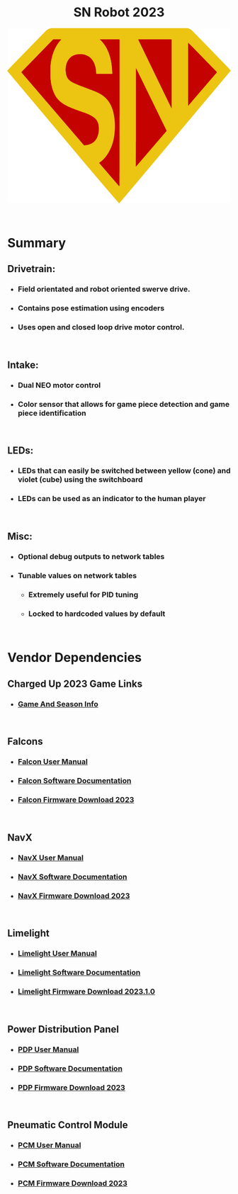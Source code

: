 # <center>**SN Robot 2023**</center>

![Robot Logo](https://raw.githubusercontent.com/FRCTeam3255/GraphicsYearly/main/Exports/SN%20Logos/Official%20SN%20Logo.png)

<br/>

# Summary

## **Drivetrain:**
  - ### Field orientated and robot oriented swerve drive. 
  - ### Contains pose estimation using encoders
  - ### Uses open and closed loop drive motor control.

<br/>


## **Intake:**
  - ### Dual NEO motor control 
  - ### Color sensor that allows for game piece   detection and game piece identification

<br/>

## **LEDs:**
  - ### LEDs that can easily be switched between yellow (cone) and violet (cube) using the switchboard
  - ### LEDs can be used as an indicator to the human player

<br/>

## **Misc:**
  - ### Optional debug outputs to network tables
  - ### Tunable values on network tables
    - ### Extremely useful for PID tuning
    - ### Locked to hardcoded values by default

<br/>

# Vendor Dependencies

## Charged Up 2023 Game Links

  - ### [Game And Season Info](https://www.firstinspires.org/robotics/frc/game-and-season)

<br/>

## Falcons

  - ### [Falcon User Manual](https://store.ctr-electronics.com/content/user-manual/Falcon%20500%20User%20Guide.pdf)

  - ### [Falcon Software Documentation](https://docs.wpilib.org/en/stable/docs/software/hardware-apis/motors/using-motor-controllers.html)

  - ### [Falcon Firmware Download 2023](https://github.com/CrossTheRoadElec/Phoenix-Releases/blob/master/ctr-device-firmware.zip?raw=true)

<br/>

## NavX

  - ### [NavX User Manual](https://pdocs.kauailabs.com/navx-mxp/wp-content/uploads/2019/02/navx-mxp_robotics_navigation_sensor_user_guide.pdf)

  - ### [NavX Software Documentation](https://pdocs.kauailabs.com/navx-mxp/software/)

  - ### [NavX Firmware Download 2023](https://www.kauailabs.com/public_files/navx-mxp/navx-mxp.zip)

<br/>

## Limelight

  - ### [Limelight User Manual](https://docs.limelightvision.io/en/latest/getting_started.html#power-over-ethernet-poe-wiring)

  - ### [Limelight Software Documentation](https://docs.limelightvision.io/en/latest/)

  - ### [Limelight Firmware Download 2023.1.0](https://downloads.limelightvision.io/images/limelight2_2023_1.zip)

<br/>

## Power Distribution Panel

  - ### [PDP User Manual](https://store.ctr-electronics.com/content/user-manual/PDP%20User%27s%20Guide.pdf)

  - ### [PDP Software Documentation](https://docs.wpilib.org/en/stable/docs/software/can-devices/power-distribution-module.html)

  - ### [PDP Firmware Download 2023](https://github.com/CrossTheRoadElec/Phoenix-Releases/blob/master/ctr-device-firmware.zip?raw=true)

  <br/>

## Pneumatic Control Module

  - ### [PCM User Manual](https://store.ctr-electronics.com/content/user-manual/PCM%20User%27s%20Guide.pdf)

  - ### [PCM Software Documentation](https://docs.wpilib.org/en/stable/docs/software/hardware-apis/pneumatics/pneumatics.html)

  - ### [PCM Firmware Download 2023](https://github.com/CrossTheRoadElec/Phoenix-Releases/blob/master/ctr-device-firmware.zip?raw=true)